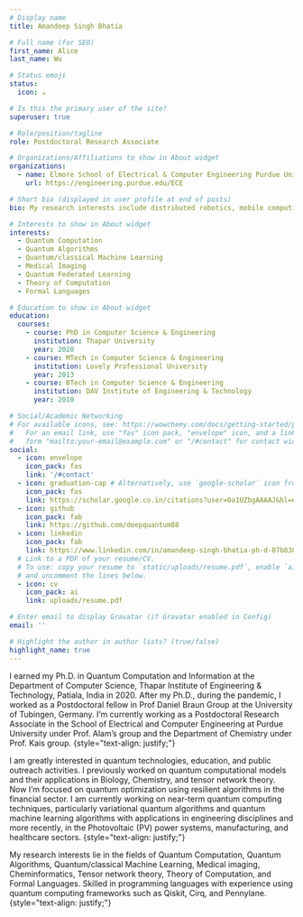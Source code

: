 ```yaml
---
# Display name
title: Amandeep Singh Bhatia

# Full name (for SEO)
first_name: Alice
last_name: Wu

# Status emoji
status:
  icon: ☕️

# Is this the primary user of the site?
superuser: true

# Role/position/tagline
role: Postdoctoral Research Associate

# Organizations/Affiliations to show in About widget
organizations: 
  - name: Elmore School of Electrical & Computer Engineering Purdue University
    url: https://engineering.purdue.edu/ECE

# Short bio (displayed in user profile at end of posts)
bio: My research interests include distributed robotics, mobile computing and programmable matter.

# Interests to show in About widget
interests:
  - Quantum Computation
  - Quantum Algorithms
  - Quantum/classical Machine Learning
  - Medical Imaging
  - Quantum Federated Learning
  - Theory of Computation
  - Formal Languages

# Education to show in About widget
education:
  courses:
    - course: PhD in Computer Science & Engineering
      institution: Thapar University
      year: 2020
    - course: MTech in Computer Science & Engineering
      institution: Lovely Professional University
      year: 2013
    - course: BTech in Computer Science & Engineering
      institution: DAV Institute of Engineering & Technology
      year: 2010

# Social/Academic Networking
# For available icons, see: https://wowchemy.com/docs/getting-started/page-builder/#icons
#   For an email link, use "fas" icon pack, "envelope" icon, and a link in the
#   form "mailto:your-email@example.com" or "/#contact" for contact widget.
social:
  - icon: envelope
    icon_pack: fas
    link: '/#contact'
  - icon: graduation-cap # Alternatively, use `google-scholar` icon from `ai` icon pack
    icon_pack: fas
    link: https://scholar.google.co.in/citations?user=0a1UZbgAAAAJ&hl=en
  - icon: github
    icon_pack: fab
    link: https://github.com/deepquantum88
  - icon: linkedin
    icon_pack: fab
    link: https://www.linkedin.com/in/amandeep-singh-bhatia-ph-d-07b83822/
  # Link to a PDF of your resume/CV.
  # To use: copy your resume to `static/uploads/resume.pdf`, enable `ai` icons in `params.yaml`,
  # and uncomment the lines below.
  - icon: cv
    icon_pack: ai
    link: uploads/resume.pdf

# Enter email to display Gravatar (if Gravatar enabled in Config)
email: ''

# Highlight the author in author lists? (true/false)
highlight_name: true
---
```


I earned my Ph.D. in Quantum Computation and Information at the Department of Computer Science, Thapar Institute of Engineering & Technology, Patiala, India in 2020. After my Ph.D., during the pandemic, I worked as a Postdoctoral fellow in Prof Daniel Braun Group at the University of Tubingen, Germany. I’m currently working as a Postdoctoral Research Associate in the School of Electrical and Computer Engineering at Purdue University under Prof. Alam’s group and the Department of Chemistry under Prof. Kais group. 
{style="text-align: justify;"}

I am greatly interested in quantum technologies, education, and public outreach activities. I previously worked on quantum computational models and their applications in Biology, Chemistry, and tensor network theory. Now I’m focused on quantum optimization using resilient algorithms in the financial sector. I am currently working on near-term quantum computing techniques, particularly variational quantum algorithms and quantum machine learning algorithms with applications in engineering disciplines and more recently, in the Photovoltaic (PV) power systems, manufacturing, and healthcare sectors. 
{style="text-align: justify;"}

My research interests lie in the fields of Quantum Computation, Quantum Algorithms, Quantum/classical Machine Learning, Medical imaging, Cheminformatics, Tensor network theory, Theory of Computation, and Formal Languages. Skilled in programming languages with experience using quantum computing frameworks such as Qiskit, Cirq, and Pennylane.
{style="text-align: justify;"}
